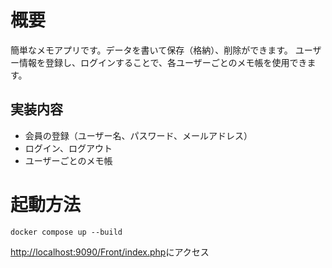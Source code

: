 
# 概要

簡単なメモアプリです。データを書いて保存（格納）、削除ができます。
ユーザー情報を登録し、ログインすることで、各ユーザーごとのメモ帳を使用できます。

 ## 実装内容
- 会員の登録（ユーザー名、パスワード、メールアドレス）
- ログイン、ログアウト
- ユーザーごとのメモ帳

# 起動方法

```:shell
docker compose up --build
```


[http://localhost:9090/Front/index.php](http://localhost:9090/Front/index.php)にアクセス

